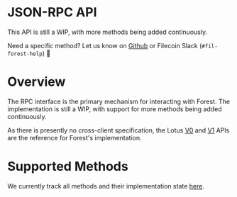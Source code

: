 <style>
.notImp {background-color: #1f1fff; padding: 0 5px;}
.partSupp {background-color: #9d00ec; padding: 0 5px;}
.supp {background-color: #0c7326; padding: 0 5px;}
.plan {background-color: #ce4d00; padding: 0 5px;}
</style>

# JSON-RPC API

<div class="warning">

This API is still a WIP, with more methods being added continuously.

Need a specific method? Let us know on
[Github](https://github.com/ChainSafe/forest/issues) or Filecoin Slack (`#fil-forest-help`)
🙏

</div>

# Overview

The RPC interface is the primary mechanism for interacting with Forest. The
implementation is still a WIP, with support for more methods being added
continuously.

As there is presently no cross-client specification, the Lotus
[V0](https://github.com/filecoin-project/lotus/blob/master/documentation/en/api-v0-methods.md)
and
[V1](https://github.com/filecoin-project/lotus/blob/master/documentation/en/api-v1-unstable-methods.md)
APIs are the reference for Forest's implementation.

# Supported Methods

We currently track all methods and their implementation state
[here](https://github.com/orgs/ChainSafe/projects/29).
